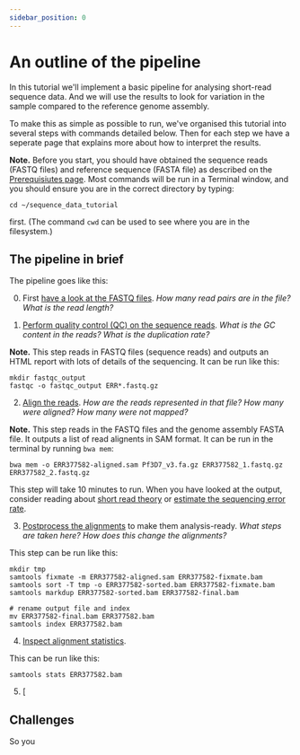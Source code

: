 ```yaml
---
sidebar_position: 0
---
```


# An outline of the pipeline

In this tutorial we'll implement a basic pipeline for analysing short-read sequence data. And we
will use the results to look for variation in the sample compared to the reference genome assembly.

To make this as simple as possible to run, we've organised this tutorial into several steps with
commands detailed below. Then for each step we have a seperate page that explains more about how to
interpret the results.

**Note.** Before you start, you should have obtained the sequence reads (FASTQ files) and reference
sequence (FASTA file) as described on the [Prerequisiutes page](Prerequisistes.md). Most commands
will be run in a Terminal window, and you should ensure you are in the correct directory by typing:
```
cd ~/sequence_data_tutorial
````

first.  (The command `cwd` can be used to see where you are in the filesystem.)

## The pipeline in brief

The pipeline goes like this:

0. First [have a look at the FASTQ files](Inspecting_the_fastqs.md).  *How many read pairs are in the file?  What is the read length?*

1. [Perform quality control (QC) on the sequence reads](Quality_control.md).  *What is the GC content in the reads?  What is the duplication rate?*

**Note.** This step reads in FASTQ files (sequence reads) and outputs an HTML report with lots of details of
the sequencing. It can be run like this:

```
mkdir fastqc_output
fastqc -o fastqc_output ERR*.fastq.gz
```

2. [Align the reads](Aligning_reads.md).  *How are the reads represented in that file?  How many were aligned?  How many were not mapped?*

**Note.** This step reads in the FASTQ files and the genome assembly FASTA file. It outputs a list
of read alignents in SAM format.  It can be run in the terminal by running `bwa mem`:
```
bwa mem -o ERR377582-aligned.sam Pf3D7_v3.fa.gz ERR377582_1.fastq.gz ERR377582_2.fastq.gz
```

This step will take 10 minutes to run. When you have looked at the output, consider reading about
[short read theory](Short_read_theory.md) or [estimate the sequencing error
rate](De_novo_error_rate_estimation.md).

3. [Postprocess the alignments](Aligning_reads.md) to make them analysis-ready. *What steps are taken here?  How does this change the alignments?*

This step can be run like this:
```
mkdir tmp
samtools fixmate -m ERR377582-aligned.sam ERR377582-fixmate.bam
samtools sort -T tmp -o ERR377582-sorted.bam ERR377582-fixmate.bam
samtools markdup ERR377582-sorted.bam ERR377582-final.bam

# rename output file and index
mv ERR377582-final.bam ERR377582.bam
samtools index ERR377582.bam
```

4. [Inspect alignment statistics](alignment_statistics.md). 

This can be run like this:
```
samtools stats ERR377582.bam
```

5. [

## Challenges

So you 

